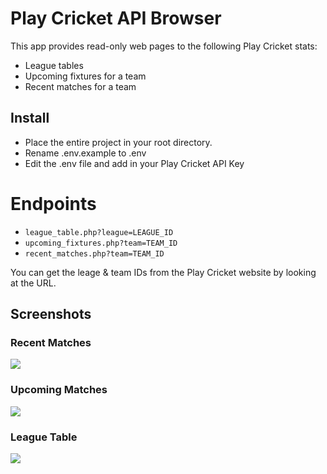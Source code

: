 # Play Cricket API Browser

This app provides read-only web pages to the following Play Cricket stats:

* League tables
* Upcoming fixtures for a team
* Recent matches for a team

## Install
* Place the entire project in your root directory.
* Rename .env.example to .env
* Edit the .env file and add in your Play Cricket API Key

# Endpoints
* `league_table.php?league=LEAGUE_ID`
* `upcoming_fixtures.php?team=TEAM_ID`
* `recent_matches.php?team=TEAM_ID`

You can get the leage & team IDs from the Play Cricket website by looking at the URL.

## Screenshots
### Recent Matches
![](https://i.imgur.com/sHF3DpW.png)
### Upcoming Matches
![](https://i.imgur.com/tQZHFHV.png)
### League Table
![](https://i.imgur.com/l9fJ6Nw.png)
